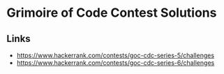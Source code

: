 # Grimoire of Code Contest Solutions

## Links 
- https://www.hackerrank.com/contests/goc-cdc-series-5/challenges
- https://www.hackerrank.com/contests/goc-cdc-series-6/challenges
